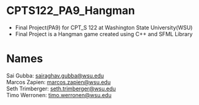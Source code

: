 # CPTS122_PA9_Hangman
- Final Project(PA9) for CPT_S 122 at Washington State University(WSU)
- Final Project is a Hangman game created using C++ and SFML Library
# Names
  Sai Gubba: sairaghav.gubba@wsu.edu  
  Marcos Zapien: marcos.zapien@wsu.edu  
  Seth Trimberger: seth.trimberger@wsu.edu  
  Timo Werronen: timo.werronen@wsu.edu 
